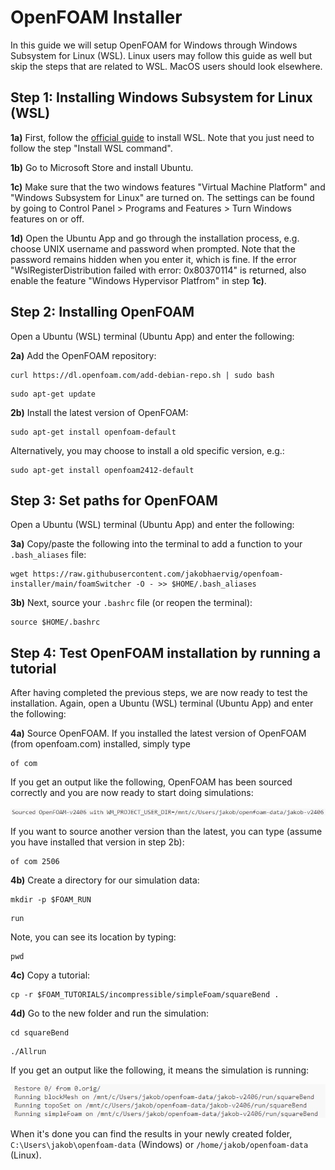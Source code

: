 # OpenFOAM Installer

In this guide we will setup OpenFOAM for Windows through Windows Subsystem for Linux (WSL). Linux users may follow this guide as well but skip the steps that are related to WSL. MacOS users should look elsewhere.

## Step 1: Installing Windows Subsystem for Linux (WSL)
**1a)** First, follow the [official guide](https://learn.microsoft.com/en-gb/windows/wsl/install#install-wsl-command) to install WSL. Note that you just need to follow the step "Install WSL command".

**1b)** Go to Microsoft Store and install Ubuntu.

**1c)** Make sure that the two windows features "Virtual Machine Platform" and "Windows Subsystem for Linux" are turned on.  The settings can be found by going to Control Panel > Programs and Features > Turn Windows features on or off.

**1d)** Open the Ubuntu App and go through the installation process, e.g. choose UNIX username and password when prompted. Note that the password remains hidden when you enter it, which is fine.
If the error "WslRegisterDistribution failed with error: 0x80370114" is returned, also enable the feature "Windows Hypervisor Platfrom" in step **1c)**.

## Step 2: Installing OpenFOAM
Open a Ubuntu (WSL) terminal (Ubuntu App) and enter the following:

**2a)** Add the OpenFOAM repository:
```
curl https://dl.openfoam.com/add-debian-repo.sh | sudo bash 
```
```
sudo apt-get update 
```

**2b)** Install the latest version of OpenFOAM:

```
sudo apt-get install openfoam-default
```

Alternatively, you may choose to install a old specific version, e.g.:
```
sudo apt-get install openfoam2412-default 
```
## Step 3: Set paths for OpenFOAM
Open a Ubuntu (WSL) terminal (Ubuntu App) and enter the following:

**3a)** Copy/paste the following into the terminal to add a function to your ``.bash_aliases`` file:

```
wget https://raw.githubusercontent.com/jakobhaervig/openfoam-installer/main/foamSwitcher -O - >> $HOME/.bash_aliases
```
**3b)** Next, source your ``.bashrc`` file (or reopen the terminal):
```
source $HOME/.bashrc
```

## Step 4: Test OpenFOAM installation by running a tutorial
After having completed the previous steps, we are now ready to test the installation. Again, open a Ubuntu (WSL) terminal (Ubuntu App) and enter the following:

**4a)** Source OpenFOAM. If you installed the latest version of OpenFOAM (from openfoam.com) installed, simply type
```
of com
```
If you get an output like the following, OpenFOAM has been sourced correctly and you are now ready to start doing simulations:

![](of-sourced.jpg)

If you want to source another version than the latest, you can type (assume you have installed that version in step 2b):

```
of com 2506
```

**4b)** Create a directory for our simulation data:

```
mkdir -p $FOAM_RUN
```

```
run
```

Note, you can see its location by typing:
```
pwd
```

**4c)** Copy a tutorial:

```
cp -r $FOAM_TUTORIALS/incompressible/simpleFoam/squareBend .
```

**4d)** Go to the new folder and run the simulation:

```
cd squareBend
```

```
./Allrun
```

If you get an output like the following, it means the simulation is running:

![](of-running.jpg)

When it's done you can find the results in your newly created folder, ``C:\Users\jakob\openfoam-data`` (Windows) or ``/home/jakob/openfoam-data`` (Linux).